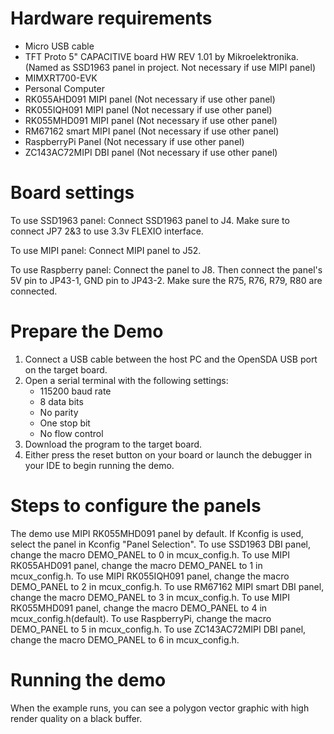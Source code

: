 Hardware requirements
===================
- Micro USB cable
- TFT Proto 5" CAPACITIVE board HW REV 1.01 by Mikroelektronika. (Named as SSD1963 panel in project. Not necessary if use MIPI panel)
- MIMXRT700-EVK
- Personal Computer
- RK055AHD091 MIPI panel (Not necessary if use other panel)
- RK055IQH091 MIPI panel (Not necessary if use other panel)
- RK055MHD091 MIPI panel (Not necessary if use other panel)
- RM67162 smart MIPI panel (Not necessary if use other panel)
- RaspberryPi Panel (Not necessary if use other panel)
- ZC143AC72MIPI DBI panel (Not necessary if use other panel)

Board settings
============
To use SSD1963 panel:
Connect SSD1963 panel to J4. Make sure to connect JP7 2&3 to use 3.3v FLEXIO interface.

To use MIPI panel:
Connect MIPI panel to J52.

To use Raspberry panel:
Connect the panel to J8. Then connect the panel's 5V pin to JP43-1, GND pin to JP43-2.
Make sure the R75, R76, R79, R80 are connected.

Prepare the Demo
===============
1.  Connect a USB cable between the host PC and the OpenSDA USB port on the target board.
2.  Open a serial terminal with the following settings:
    - 115200 baud rate
    - 8 data bits
    - No parity
    - One stop bit
    - No flow control
3.  Download the program to the target board.
4.  Either press the reset button on your board or launch the debugger in your IDE to begin running the demo.

Steps to configure the panels
===============
The demo use MIPI RK055MHD091 panel by default.
If Kconfig is used, select the panel in Kconfig "Panel Selection".
To use SSD1963 DBI panel, change the macro DEMO_PANEL to 0 in mcux_config.h.
To use MIPI RK055AHD091 panel, change the macro DEMO_PANEL to 1 in mcux_config.h.
To use MIPI RK055IQH091 panel, change the macro DEMO_PANEL to 2 in mcux_config.h.
To use RM67162 MIPI smart DBI panel, change the macro DEMO_PANEL to 3 in mcux_config.h.
To use MIPI RK055MHD091 panel, change the macro DEMO_PANEL to 4 in mcux_config.h(default).
To use RaspberryPi, change the macro DEMO_PANEL to 5 in mcux_config.h.
To use ZC143AC72MIPI DBI panel, change the macro DEMO_PANEL to 6 in mcux_config.h.

Running the demo
===============
When the example runs, you can see a polygon vector graphic with high render quality on a black buffer.
